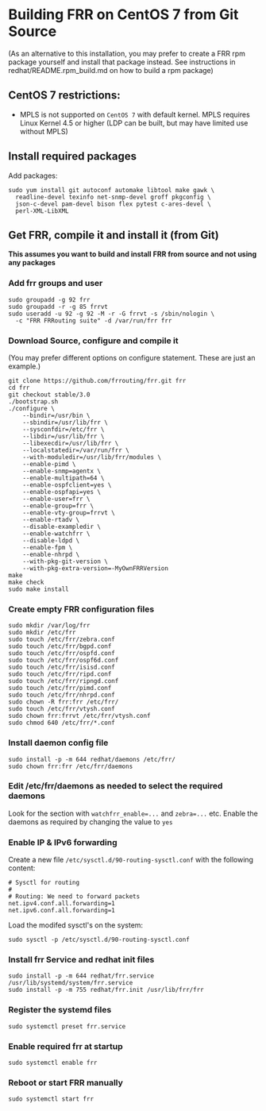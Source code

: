 Building FRR on CentOS 7 from Git Source
========================================

(As an alternative to this installation, you may prefer to create a FRR
rpm package yourself and install that package instead. See instructions
in redhat/README.rpm_build.md on how to build a rpm package)

CentOS 7 restrictions:
----------------------

- MPLS is not supported on `CentOS 7` with default kernel. MPLS requires 
  Linux Kernel 4.5 or higher (LDP can be built, but may have limited use 
  without MPLS)
  
Install required packages
-------------------------

Add packages:

    sudo yum install git autoconf automake libtool make gawk \
      readline-devel texinfo net-snmp-devel groff pkgconfig \
      json-c-devel pam-devel bison flex pytest c-ares-devel \
      perl-XML-LibXML

Get FRR, compile it and install it (from Git)
---------------------------------------------

**This assumes you want to build and install FRR from source and not using 
any packages**

### Add frr groups and user

    sudo groupadd -g 92 frr
    sudo groupadd -r -g 85 frrvt
    sudo useradd -u 92 -g 92 -M -r -G frrvt -s /sbin/nologin \
      -c "FRR FRRouting suite" -d /var/run/frr frr

### Download Source, configure and compile it
(You may prefer different options on configure statement. These are just 
an example.)

    git clone https://github.com/frrouting/frr.git frr
    cd frr
    git checkout stable/3.0
    ./bootstrap.sh
    ./configure \
        --bindir=/usr/bin \
        --sbindir=/usr/lib/frr \
        --sysconfdir=/etc/frr \
        --libdir=/usr/lib/frr \
        --libexecdir=/usr/lib/frr \
        --localstatedir=/var/run/frr \
        --with-moduledir=/usr/lib/frr/modules \
        --enable-pimd \
        --enable-snmp=agentx \
        --enable-multipath=64 \
        --enable-ospfclient=yes \
        --enable-ospfapi=yes \
        --enable-user=frr \
        --enable-group=frr \
        --enable-vty-group=frrvt \
        --enable-rtadv \
        --disable-exampledir \
        --enable-watchfrr \
        --disable-ldpd \
        --enable-fpm \
        --enable-nhrpd \
        --with-pkg-git-version \
        --with-pkg-extra-version=-MyOwnFRRVersion
    make
    make check
    sudo make install

### Create empty FRR configuration files
    sudo mkdir /var/log/frr
    sudo mkdir /etc/frr
    sudo touch /etc/frr/zebra.conf
    sudo touch /etc/frr/bgpd.conf
    sudo touch /etc/frr/ospfd.conf
    sudo touch /etc/frr/ospf6d.conf
    sudo touch /etc/frr/isisd.conf
    sudo touch /etc/frr/ripd.conf
    sudo touch /etc/frr/ripngd.conf
    sudo touch /etc/frr/pimd.conf
    sudo touch /etc/frr/nhrpd.conf
    sudo chown -R frr:frr /etc/frr/
    sudo touch /etc/frr/vtysh.conf
    sudo chown frr:frrvt /etc/frr/vtysh.conf
    sudo chmod 640 /etc/frr/*.conf

### Install daemon config file
    sudo install -p -m 644 redhat/daemons /etc/frr/
    sudo chown frr:frr /etc/frr/daemons

### Edit /etc/frr/daemons as needed to select the required daemons

Look for the section with `watchfrr_enable=...` and `zebra=...` etc.
Enable the daemons as required by changing the value to `yes` 

### Enable IP & IPv6 forwarding

Create a new file `/etc/sysctl.d/90-routing-sysctl.conf` with the 
following content:

    # Sysctl for routing
    #
    # Routing: We need to forward packets
    net.ipv4.conf.all.forwarding=1
    net.ipv6.conf.all.forwarding=1

Load the modifed sysctl's on the system:

    sudo sysctl -p /etc/sysctl.d/90-routing-sysctl.conf

### Install frr Service and redhat init files 
    sudo install -p -m 644 redhat/frr.service /usr/lib/systemd/system/frr.service
    sudo install -p -m 755 redhat/frr.init /usr/lib/frr/frr

### Register the systemd files
    sudo systemctl preset frr.service
 
### Enable required frr at startup
    sudo systemctl enable frr

### Reboot or start FRR manually
    sudo systemctl start frr
